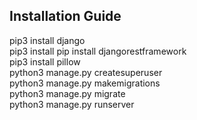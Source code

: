 Installation Guide  
------------------  
  
pip3 install django  
pip3 install pip install djangorestframework  
pip3 install pillow  
python3 manage.py createsuperuser  
python3 manage.py makemigrations  
python3 manage.py migrate  
python3 manage.py runserver  